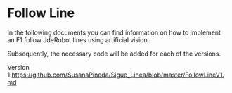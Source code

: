 # Follow Line
In the following documents you can find information on how to implement an F1 follow JdeRobot lines using artificial vision.

Subsequently, the necessary code will be added for each of the versions.

Version 1:https://github.com/SusanaPineda/Sigue_Linea/blob/master/FollowLineV1.md
